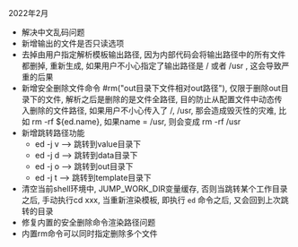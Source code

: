 2022年2月

- 解决中文乱码问题
- 新增输出的文件是否只读选项
- 去掉由用户指定解析模板输出路径, 因为内部代码会将输出路径中的所有文件都删掉, 重新生成, 如果用户不小心指定了输出路径是 / 或者 /usr
  , 这会导致严重的后果
- 新增安全删除文件命令 #rm("out目录下文件相对out路径"), 仅限于删除out目录下的文件, 解析之后是删除的是文件全路径, 目的防止从配置文件中动态传
  入删除的文件路径, 如果用户不小心传入了 /, /usr, 那会造成毁灭性的灾难, 比如 rm -rf ${ed.name}, 如果name = /usr, 则会变成 rm -rf /usr
- 新增跳转路径功能
  - ed -j v --> 跳转到value目录下
  - ed -j d --> 跳转到data目录下
  - ed -j o --> 跳转到out目录下
  - ed -j t --> 跳转到template目录下
- 清空当前shell环境中, JUMP_WORK_DIR变量缓存, 否则当跳转某个工作目录之后, 手动执行cd xxx, 当重新渲染模板, 即执行 `ed` 命令之后, 又会回到上次跳转的目录
- 修复内置的安全删除命令渲染路径问题
- 内置rm命令可以同时指定删除多个文件